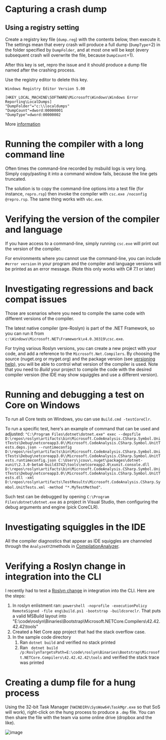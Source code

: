 # Capturing a crash dump

## Using a registry setting

Create a registry key file (`dump.reg`) with the contents below, then execute it. The settings mean that every crash will produce a full dump (`DumpType`=2) in the folder specified by `DumpFolder`, and at most one will be kept (every subsequent crash will overwrite the file, because `DumpCount`=1).

After this key is set, repro the issue and it should produce a dump file named after the crashing process.

Use the registry editor to delete this key.

```
Windows Registry Editor Version 5.00

[HKEY_LOCAL_MACHINE\SOFTWARE\Microsoft\Windows\Windows Error Reporting\LocalDumps]
"DumpFolder"="c:\\localdumps"
"DumpCount"=dword:00000001
"DumpType"=dword:00000002
```

More [information](https://msdn.microsoft.com/en-us/library/windows/desktop/bb787181(v=vs.85).aspx)

# Running the compiler with a long command line

Often times the command-line recorded by msbuild logs is very long. Simply copy/pasting it into a command window fails, because the line gets truncated.

The solution is to copy the command-line options into a test file (for instance, `repro.rsp`) then invoke the compiler with `csc.exe /noconfig @repro.rsp`. The same thing works with `vbc.exe`.

# Verifying the version of the compiler and language

If you have access to a command-line, simply running `csc.exe` will print out the version of the compiler.

For environments where you cannot use the command-line, you can include `#error version` in your program and the compiler and language versions will be printed as an error message. (Note this only works with C# 7.1 or later)

# Investigating regressions and back compat issues

Those are scenarios where you need to compile the same code with different versions of the compiler.

The latest native compiler (pre-Roslyn) is part of the .NET Framework, so you can run it from `c:\Windows\Microsoft.NET\Framework\v4.0.30319\csc.exe`.

For trying various Roslyn versions, you can create a new project with your code, and add a reference to the `Microsoft.Net.Compilers`. By choosing the source (nuget.org or myget.org) and the package version (see [versioning help](https://github.com/dotnet/roslyn/blob/master/docs/wiki/NuGet-packages#versioning)), you will be able to control what version of the compiler is used. Note that you need to _Build_ your project to compile the code with the desired compiler version (the IDE may show squiggles and use a different version).

# Running and debugging a test on Core on Windows
To run all Core tests on Windows, you can use `Build.cmd -testCoreClr`.

To run a specific test, here's an example of command that can be used and adjusted: 
`"C:\Program Files\dotnet\dotnet.exe" exec --depsfile D:\repos\roslyn\artifacts\bin\Microsoft.CodeAnalysis.CSharp.Symbol.UnitTests\Debug\netcoreapp3.0\\Microsoft.CodeAnalysis.CSharp.Symbol.UnitTests.deps.json --runtimeconfig D:\repos\roslyn\artifacts\bin\Microsoft.CodeAnalysis.CSharp.Symbol.UnitTests\Debug\netcoreapp3.0\\Microsoft.CodeAnalysis.CSharp.Symbol.UnitTests.runtimeconfig.json C:\Users\jcouv\.nuget\packages\dotnet-xunit\2.3.0-beta4-build3742\tools\netcoreapp2.0\xunit.console.dll D:\repos\roslyn\artifacts\bin\Microsoft.CodeAnalysis.CSharp.Symbol.UnitTests\Debug\netcoreapp3.0\\Microsoft.CodeAnalysis.CSharp.Symbol.UnitTests.dll -xml D:\repos\roslyn\artifacts\TestResults\Microsoft.CodeAnalysis.CSharp.Symbol.UnitTests.xml -method "*.MyTestMethod"`.

Such test can be debugged by opening `C:\Program Files\dotnet\dotnet.exe` as a project in Visual Studio, then configuring the debug arguments and engine (pick CoreCLR).


# Investigating squiggles in the IDE
All the compiler diagnostics that appear as IDE squiggles are channeled through the `AnalyzeXYZ`methods in [CompilationAnalyzer](http://source.roslyn.io/#Microsoft.CodeAnalysis/DiagnosticAnalyzer/CompilerDiagnosticAnalyzer.CompilationAnalyzer.cs).

# Verifying a Roslyn change in integration into the CLI
I recently had to test a [Roslyn change](https://github.com/dotnet/roslyn/pull/27349) in integration into the CLI. Here are the steps:

1. In roslyn enlistment ran: `powershell -noprofile -executionPolicy RemoteSigned -file eng\build.ps1 -bootstrap -buildcoreclr`. That puts a valid MSBuild layout into "E:\code\roslyn\Binaries\Bootstrap\Microsoft.NETCore.Compilers\42.42.42.42\tools"
1. Created a Net Core app project that had the stack overflow case. 
1. In the sample code directory 
    1. Ran `dotnet build` and verified no stack printed 
    1. Ran ` dotnet build /p:RoslynTargetsPath=E:\code\roslyn\Binaries\Bootstrap\Microsoft.NETCore.Compilers\42.42.42.42\tools` and verified the stack trace was printed

# Creating a dump file for a hung process
Using the 32-bit Task Manager (`%WINDIR%\SysWow64\TaskMgr.exe` so that SoS will work), right-click on the hung process to produce a `.dmp` file. You can then share the file with the team via some online drive (dropbox and the like).

![image](https://user-images.githubusercontent.com/12466233/42392334-4eed5286-8107-11e8-8212-26fa53383f19.png)

